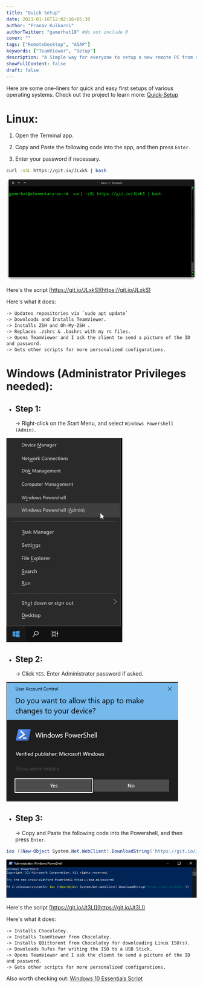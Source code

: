 ```yaml
---
title: "Quick Setup"
date: 2021-01-16T12:02:16+05:30
author: "Pranav Kulkarni"
authorTwitter: "gamerhat18" #do not include @
cover: ""
tags: ["RemoteDesktop", "ASAP"]
keywords: ["TeamViewer", "Setup"]
description: "A Simple way for everyone to setup a new remote PC from scratch,  regardless of the Operating system."
showFullContent: false
draft: false
---
```


Here are some one-liners for quick and easy first setups of various operating systems.
Check out the project to learn more: [Quick-Setup](https://github.com/gamerhat18/quick-setup)


# Linux:

<!-- ## **Simple Process:**  -->

1. Open the Terminal app. 

2. Copy and Paste the following code into the app, and then press `Enter`.

3. Enter your password if necessary.

```bash
curl -sSL https://git.io/JLxkS | bash
```

![*Terminal*](https://raw.githubusercontent.com/gamerhat18/cybrdise-blog-hugo/master/content/posts/images/linux-terminal.png)


Here's the script [https://git.io/JLxkS](https://git.io/JLxkS)

Here's what it does:

    -> Updates repositories via `sudo apt update`
    -> Downloads and Installs TeamViewer.
    -> Installs ZSH and Oh-My-ZSH .
    -> Replaces .zshrc & .bashrc with my rc files.
    -> Opens TeamViewer and I ask the client to send a picture of the ID and password.
    -> Gets other scripts for more personalized configurations.

# Windows (Administrator Privileges needed):
- ## **Step 1:** 

    -> Right-click on the Start Menu, and select `Windows Powershell (Admin)`. 

![*Windows Submenu*](https://raw.githubusercontent.com/gamerhat18/cybrdise-blog-hugo/master/content/posts/images/windows-start-submenu.png)

- ## **Step 2:** 

    -> Click `YES`. Enter Administrator password if asked. 

![*Security Prompt*](https://raw.githubusercontent.com/gamerhat18/cybrdise-blog-hugo/master/content/posts/images/uacprompt.png)

- ## **Step 3:** 

    -> Copy and Paste the following code into the Powershell, and then press `Enter`.
```powershell
iex ((New-Object System.Net.WebClient).DownloadString('https://git.io/Jt3LI'))
```

![*Security Prompt*](https://raw.githubusercontent.com/gamerhat18/cybrdise-blog-hugo/master/content/posts/images/one-liner-powershell.png)

Here's the script [https://git.io/Jt3LI](https://git.io/Jt3LI)

Here's what it does:

    -> Installs Chocolatey.
    -> Installs TeamViewer from Chocolatey.
    -> Installs QBittorent from Chocolatey for downloading Linux ISO(s).
    -> Downloads Rufus for writing the ISO to a USB Stick.
    -> Opens TeamViewer and I ask the client to send a picture of the ID and password.
    -> Gets other scripts for more personalized configurations.

Also worth checking out: [Windows 10 Essentials Script](https://github.com/gamerhat18/win10script)